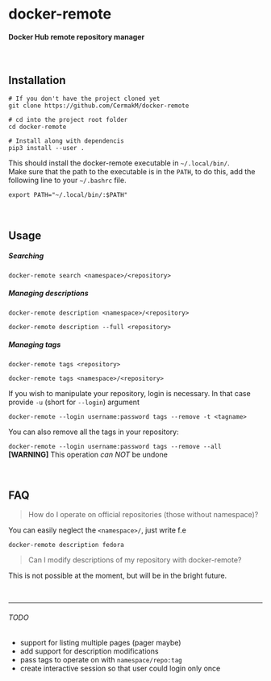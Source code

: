 # docker-remote

#### Docker Hub remote repository manager

<br>

Installation
------------

```
# If you don't have the project cloned yet
git clone https://github.com/CermakM/docker-remote

# cd into the project root folder
cd docker-remote

# Install along with dependencis
pip3 install --user .
```

This should install the docker-remote executable in `~/.local/bin/`. <br>
Make sure that the path to the executable is in the `PATH`, to do this,
add the following line to your `~/.bashrc` file.

`export PATH="~/.local/bin/:$PATH"`

<br>

Usage
----------


##### Searching

`docker-remote search <namespace>/<repository>`


##### Managing descriptions

`docker-remote description <namespace>/<repository>`

`docker-remote description --full <repository>`

##### Managing tags

`docker-remote tags <repository>`

`docker-remote tags <namespace>/<repository>`

If you wish to manipulate your repository, login is necessary.
In that case provide `-u` (short for `--login`) argument

`docker-remote --login username:password tags --remove -t <tagname>`

You can also remove all the tags in your repository:

`docker-remote --login username:password tags --remove --all`\
**[WARNING]** This operation *can NOT* be undone<br>

<br>

FAQ 
---
> How do I operate on official repositories (those without namespace)?

You can easily neglect the `<namespace>/`, just write f.e<br>

`docker-remote description fedora`

> Can I modify descriptions of my repository with docker-remote?

This is not possible at the moment, but will be in the bright future.

<br>

***

###### TODO 

- support for listing multiple pages (pager maybe)
- add support for description modifications
- pass tags to operate on with `namespace/repo:tag`
- create interactive session so that user could login only once

